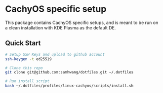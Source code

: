 # CachyOS specific setup

This package contains CachyOS specific setups, and is meant to be run on a clean
installation with KDE Plasma as the default DE.

## Quick Start

```bash
# Setup SSH Keys and upload to github account
ssh-keygen -t ed25519

# Clone this repo
git clone git@github.com:samhwang/dotfiles.git ~/.dotfiles

# Run install script
bash ~/.dotfiles/profiles/linux-cachyos/scripts/install.sh
```
